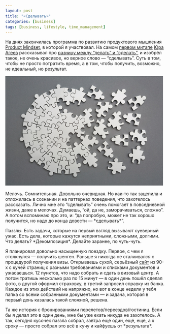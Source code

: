 ```yaml
---
layout: post
title: "«Сделывать»"
categories: [business]
tags: [business, lifestyle, time_management]
---
```


На днях закончилась программа по развитию продуктового мышления [Product Mindset](https://productsense.io/mindset), в которой я участвовал. На самом [первом митапе](https://youtu.be/eQ_VcSg3V7k) [Юра Агеев](https://www.facebook.com/ageev.yuri) рассказывал про [разницу между “делать” и “сделать”](https://bureau.ru/bb/soviet/20160121/), и изобрёл такое, не очень красивое, но верное слово — “сделывать”. Суть в том, чтобы не просто потратить время, а в том, чтобы получить, возможно, не идеальный, но результат.

![Puzzle](/static/blog/20190412/puzzle.jpg)
<!--more-->

Мелочь. Сомнительная. Довольно очевидная. Но как-то так зацепила и отложилась в сознании и на паттернах поведения, что захотелось рассказать. Лично мне это “сделывать” очень помогает в повседневной жизни, даже в мелочах. Думаешь, “ой, да не, заморачиваться, сложно”. А потом вспоминаю про это, и: “да попробую, может не так хорошо получится, но надо до конца довести — \*сделывать\*”.  

Паззлы. Есть задачи, которые на первый взгляд вызывают суеверный ужас. Есть дела, которые кажутся неприятными, сложными, долгими. Что делать? \*Декомпозиция\*. Делайте заранее, по чуть-чуть.  

Я планировал довольно насыщенную поездку. Первое, с чем я столкнулся — получить шенген. Раньше я никогда не сталкивался с процедурой получения визы. Открываешь сухой, серьёзный [сайт](https://blsspain-russia.com/moscow/index.php) из 90-х с кучей страниц с разными требованиями и списками документов и ужасаешься. 12 пунктов, что надо собрать и сдать в визовый центр. А потом тратишь несколько раз по 15 минут — в один день пошёл сделал фото, в другой оформил страховку, в третий запросил справку из банка. Каждое из этих действий не напряжно, но вот в конце недели у тебя папка со всеми собранными документами — и задача, которая в первый день казалась такой сложной, решена.  

Та же история с бронированиями перелетов/переездов/гостиниц. Если бы я делал это в один день, мне бы уже ехать никуда не захотелось. А так, сегодня кусочек паззла собрал, завтра ещё один, ещё, ещё, а к сроку — просто собрал это всё в кучу и кайфуешь от \*результата\*.
